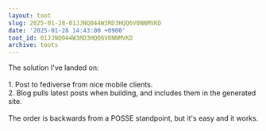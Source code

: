 ```yaml
---
layout: toot
slug: 2025-01-28-01JJNQ044W3RD3HQQ6V0NNMVKD
date: '2025-01-28 14:43:00 +0900'
toot_id: 01JJNQ044W3RD3HQQ6V0NNMVKD
archive: toots
---
```

<p>The solution I've landed on:<br><br>1. Post to fediverse from nice mobile clients.<br>2. Blog pulls latest posts when building, and includes them in the generated site.<br><br>The order is backwards from a POSSE standpoint, but it's easy and it works.</p>

